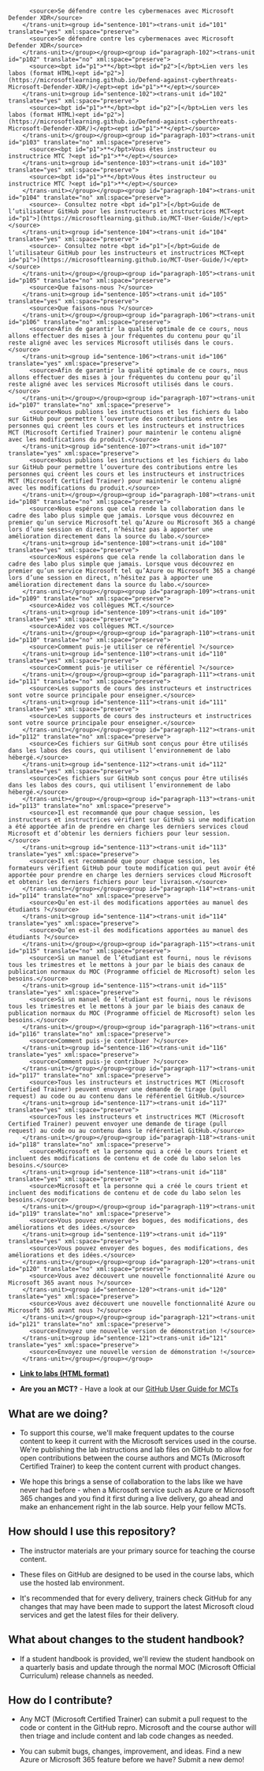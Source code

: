 # <group id="content" extype="content"><group id="paragraph-101"><trans-unit id="p101" translate="no" xml:space="preserve">
          <source>Se défendre contre les cybermenaces avec Microsoft Defender XDR</source>
        </trans-unit><group id="sentence-101"><trans-unit id="101" translate="yes" xml:space="preserve">
          <source>Se défendre contre les cybermenaces avec Microsoft Defender XDR</source>
        </trans-unit></group></group><group id="paragraph-102"><trans-unit id="p102" translate="no" xml:space="preserve">
          <source><bpt id="p1">**</bpt><bpt id="p2">[</bpt>Lien vers les labos (format HTML)<ept id="p2">](https://microsoftlearning.github.io/Defend-against-cyberthreats-Microsoft-Defender-XDR/)</ept><ept id="p1">**</ept></source>
        </trans-unit><group id="sentence-102"><trans-unit id="102" translate="yes" xml:space="preserve">
          <source><bpt id="p1">**</bpt><bpt id="p2">[</bpt>Lien vers les labos (format HTML)<ept id="p2">](https://microsoftlearning.github.io/Defend-against-cyberthreats-Microsoft-Defender-XDR/)</ept><ept id="p1">**</ept></source>
        </trans-unit></group></group><group id="paragraph-103"><trans-unit id="p103" translate="no" xml:space="preserve">
          <source><bpt id="p1">**</bpt>Vous êtes instructeur ou instructrice MTC ?<ept id="p1">**</ept></source>
        </trans-unit><group id="sentence-103"><trans-unit id="103" translate="yes" xml:space="preserve">
          <source><bpt id="p1">**</bpt>Vous êtes instructeur ou instructrice MTC ?<ept id="p1">**</ept></source>
        </trans-unit></group></group><group id="paragraph-104"><trans-unit id="p104" translate="no" xml:space="preserve">
          <source>- Consultez notre <bpt id="p1">[</bpt>Guide de l’utilisateur GitHub pour les instructeurs et instructrices MCT<ept id="p1">](https://microsoftlearning.github.io/MCT-User-Guide/)</ept></source>
        </trans-unit><group id="sentence-104"><trans-unit id="104" translate="yes" xml:space="preserve">
          <source>- Consultez notre <bpt id="p1">[</bpt>Guide de l’utilisateur GitHub pour les instructeurs et instructrices MCT<ept id="p1">](https://microsoftlearning.github.io/MCT-User-Guide/)</ept></source>
        </trans-unit></group></group><group id="paragraph-105"><trans-unit id="p105" translate="no" xml:space="preserve">
          <source>Que faisons-nous ?</source>
        </trans-unit><group id="sentence-105"><trans-unit id="105" translate="yes" xml:space="preserve">
          <source>Que faisons-nous ?</source>
        </trans-unit></group></group><group id="paragraph-106"><trans-unit id="p106" translate="no" xml:space="preserve">
          <source>Afin de garantir la qualité optimale de ce cours, nous allons effectuer des mises à jour fréquentes du contenu pour qu’il reste aligné avec les services Microsoft utilisés dans le cours.</source>
        </trans-unit><group id="sentence-106"><trans-unit id="106" translate="yes" xml:space="preserve">
          <source>Afin de garantir la qualité optimale de ce cours, nous allons effectuer des mises à jour fréquentes du contenu pour qu’il reste aligné avec les services Microsoft utilisés dans le cours.</source>
        </trans-unit></group></group><group id="paragraph-107"><trans-unit id="p107" translate="no" xml:space="preserve">
          <source>Nous publions les instructions et les fichiers du labo sur GitHub pour permettre l’ouverture des contributions entre les personnes qui créent les cours et les instructeurs et instructrices MCT (Microsoft Certified Trainer) pour maintenir le contenu aligné avec les modifications du produit.</source>
        </trans-unit><group id="sentence-107"><trans-unit id="107" translate="yes" xml:space="preserve">
          <source>Nous publions les instructions et les fichiers du labo sur GitHub pour permettre l’ouverture des contributions entre les personnes qui créent les cours et les instructeurs et instructrices MCT (Microsoft Certified Trainer) pour maintenir le contenu aligné avec les modifications du produit.</source>
        </trans-unit></group></group><group id="paragraph-108"><trans-unit id="p108" translate="no" xml:space="preserve">
          <source>Nous espérons que cela rende la collaboration dans le cadre des labo plus simple que jamais. Lorsque vous découvrez en premier qu’un service Microsoft tel qu’Azure ou Microsoft 365 a changé lors d’une session en direct, n’hésitez pas à apporter une amélioration directement dans la source du labo.</source>
        </trans-unit><group id="sentence-108"><trans-unit id="108" translate="yes" xml:space="preserve">
          <source>Nous espérons que cela rende la collaboration dans le cadre des labo plus simple que jamais. Lorsque vous découvrez en premier qu’un service Microsoft tel qu’Azure ou Microsoft 365 a changé lors d’une session en direct, n’hésitez pas à apporter une amélioration directement dans la source du labo.</source>
        </trans-unit></group></group><group id="paragraph-109"><trans-unit id="p109" translate="no" xml:space="preserve">
          <source>Aidez vos collègues MCT.</source>
        </trans-unit><group id="sentence-109"><trans-unit id="109" translate="yes" xml:space="preserve">
          <source>Aidez vos collègues MCT.</source>
        </trans-unit></group></group><group id="paragraph-110"><trans-unit id="p110" translate="no" xml:space="preserve">
          <source>Comment puis-je utiliser ce référentiel ?</source>
        </trans-unit><group id="sentence-110"><trans-unit id="110" translate="yes" xml:space="preserve">
          <source>Comment puis-je utiliser ce référentiel ?</source>
        </trans-unit></group></group><group id="paragraph-111"><trans-unit id="p111" translate="no" xml:space="preserve">
          <source>Les supports de cours des instructeurs et instructrices sont votre source principale pour enseigner.</source>
        </trans-unit><group id="sentence-111"><trans-unit id="111" translate="yes" xml:space="preserve">
          <source>Les supports de cours des instructeurs et instructrices sont votre source principale pour enseigner.</source>
        </trans-unit></group></group><group id="paragraph-112"><trans-unit id="p112" translate="no" xml:space="preserve">
          <source>Ces fichiers sur GitHub sont conçus pour être utilisés dans les labos des cours, qui utilisent l’environnement de labo hébergé.</source>
        </trans-unit><group id="sentence-112"><trans-unit id="112" translate="yes" xml:space="preserve">
          <source>Ces fichiers sur GitHub sont conçus pour être utilisés dans les labos des cours, qui utilisent l’environnement de labo hébergé.</source>
        </trans-unit></group></group><group id="paragraph-113"><trans-unit id="p113" translate="no" xml:space="preserve">
          <source>Il est recommandé que pour chaque session, les instructeurs et instructrices vérifient sur GitHub si une modification a été apportée afin de prendre en charge les derniers services cloud Microsoft et d’obtenir les derniers fichiers pour leur session.</source>
        </trans-unit><group id="sentence-113"><trans-unit id="113" translate="yes" xml:space="preserve">
          <source>Il est recommandé que pour chaque session, les formateurs vérifient GitHub pour toute modification qui peut avoir été apportée pour prendre en charge les derniers services cloud Microsoft et obtenir les derniers fichiers pour leur livraison.</source>
        </trans-unit></group></group><group id="paragraph-114"><trans-unit id="p114" translate="no" xml:space="preserve">
          <source>Qu’en est-il des modifications apportées au manuel des étudiants ?</source>
        </trans-unit><group id="sentence-114"><trans-unit id="114" translate="yes" xml:space="preserve">
          <source>Qu’en est-il des modifications apportées au manuel des étudiants ?</source>
        </trans-unit></group></group><group id="paragraph-115"><trans-unit id="p115" translate="no" xml:space="preserve">
          <source>Si un manuel de l’étudiant est fourni, nous le révisons tous les trimestres et le mettons à jour par le biais des canaux de publication normaux du MOC (Programme officiel de Microsoft) selon les besoins.</source>
        </trans-unit><group id="sentence-115"><trans-unit id="115" translate="yes" xml:space="preserve">
          <source>Si un manuel de l’étudiant est fourni, nous le révisons tous les trimestres et le mettons à jour par le biais des canaux de publication normaux du MOC (Programme officiel de Microsoft) selon les besoins.</source>
        </trans-unit></group></group><group id="paragraph-116"><trans-unit id="p116" translate="no" xml:space="preserve">
          <source>Comment puis-je contribuer ?</source>
        </trans-unit><group id="sentence-116"><trans-unit id="116" translate="yes" xml:space="preserve">
          <source>Comment puis-je contribuer ?</source>
        </trans-unit></group></group><group id="paragraph-117"><trans-unit id="p117" translate="no" xml:space="preserve">
          <source>Tous les instructeurs et instructrices MCT (Microsoft Certified Trainer) peuvent envoyer une demande de tirage (pull request) au code ou au contenu dans le référentiel GitHub.</source>
        </trans-unit><group id="sentence-117"><trans-unit id="117" translate="yes" xml:space="preserve">
          <source>Tous les instructeurs et instructrices MCT (Microsoft Certified Trainer) peuvent envoyer une demande de tirage (pull request) au code ou au contenu dans le référentiel GitHub.</source>
        </trans-unit></group></group><group id="paragraph-118"><trans-unit id="p118" translate="no" xml:space="preserve">
          <source>Microsoft et la personne qui a créé le cours trient et incluent des modifications de contenu et de code du labo selon les besoins.</source>
        </trans-unit><group id="sentence-118"><trans-unit id="118" translate="yes" xml:space="preserve">
          <source>Microsoft et la personne qui a créé le cours trient et incluent des modifications de contenu et de code du labo selon les besoins.</source>
        </trans-unit></group></group><group id="paragraph-119"><trans-unit id="p119" translate="no" xml:space="preserve">
          <source>Vous pouvez envoyer des bogues, des modifications, des améliorations et des idées.</source>
        </trans-unit><group id="sentence-119"><trans-unit id="119" translate="yes" xml:space="preserve">
          <source>Vous pouvez envoyer des bogues, des modifications, des améliorations et des idées.</source>
        </trans-unit></group></group><group id="paragraph-120"><trans-unit id="p120" translate="no" xml:space="preserve">
          <source>Vous avez découvert une nouvelle fonctionnalité Azure ou Microsoft 365 avant nous ?</source>
        </trans-unit><group id="sentence-120"><trans-unit id="120" translate="yes" xml:space="preserve">
          <source>Vous avez découvert une nouvelle fonctionnalité Azure ou Microsoft 365 avant nous ?</source>
        </trans-unit></group></group><group id="paragraph-121"><trans-unit id="p121" translate="no" xml:space="preserve">
          <source>Envoyez une nouvelle version de démonstration !</source>
        </trans-unit><group id="sentence-121"><trans-unit id="121" translate="yes" xml:space="preserve">
          <source>Envoyez une nouvelle version de démonstration !</source>
        </trans-unit></group></group></group>

- <bpt id="p1">**</bpt><bpt id="p2">[</bpt>Link to labs (HTML format)<ept id="p2">](https://microsoftlearning.github.io/Defend-against-cyberthreats-Microsoft-Defender-XDR/)</ept><ept id="p1">**</ept>

- <bpt id="p1">**</bpt>Are you an MCT?<ept id="p1">**</ept> - Have a look at our <bpt id="p1">[</bpt>GitHub User Guide for MCTs<ept id="p1">](https://microsoftlearning.github.io/MCT-User-Guide/)</ept>

## What are we doing?

- To support this course, we'll make frequent updates to the course content to keep it current with the Microsoft services used in the course. We're publishing the lab instructions and lab files on GitHub to allow for open contributions between the course authors and MCTs (Microsoft Certified Trainer) to keep the content current with product changes.

- We hope this brings a sense of collaboration to the labs like we have never had before - when a Microsoft service such as Azure or Microsoft 365 changes and you find it first during a live delivery, go ahead and make an enhancement right in the lab source. Help your fellow MCTs.

## How should I use this repository?

- The instructor materials are your primary source for teaching the course content.

- These files on GitHub are designed to be used in the course labs, which use the hosted lab environment.

- It's recommended that for every delivery, trainers check GitHub for any changes that may have been made to support the latest Microsoft cloud services and get the latest files for their delivery.

## What about changes to the student handbook?

- If a student handbook is provided, we'll review the student handbook on a quarterly basis and update through the normal MOC (Microsoft Official Curriculum) release channels as needed.

## How do I contribute?

- Any MCT (Microsoft Certified Trainer) can submit a pull request to the code or content in the GitHub repro. Microsoft and the course author will then triage and include content and lab code changes as needed.

- You can submit bugs, changes, improvement, and ideas. Find a new Azure or Microsoft 365 feature before we have? Submit a new demo!

